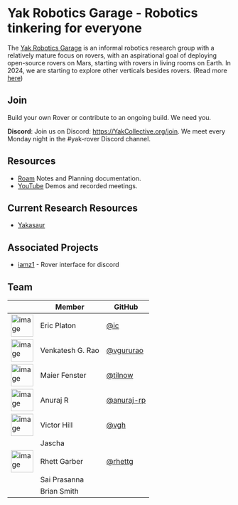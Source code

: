 # Yak Robotics Garage - Robotics tinkering for everyone

The [Yak Robotics Garage](https://www.yakcollective.org/projects/yarg.html) is an informal robotics research group with a relatively mature focus on rovers, with an aspirational goal of deploying open-source rovers on Mars, starting with rovers in living rooms on Earth. In 2024, we are starting to explore other verticals besides rovers. (Read more [here](https://www.yakcollective.org/projects/yarg.html))

## Join

Build your own Rover or contribute to an ongoing build. We need you.

**Discord**: Join us on Discord: https://YakCollective.org/join. We meet every Monday night in the #yak-rover Discord channel. 

## Resources

* [Roam](https://roamresearch.com/#/app/ArtOfGig/page/QmE-vAzPn) Notes and Planning documentation.
* [YouTube](https://www.youtube.com/channel/UC9bngPbXMEZ8ivD1GHJ94aw/featured) Demos and recorded meetings.

## Current Research Resources

* [Yakasaur](https://github.com/YakRoboticsGarage/yakasaur)

<!--
Machine-vision based robotics navigation (using an LMM in a loop to guide behaviors)
Blockchains on rovers (Ethereum light node on a low-compute rover)
Social roverics: community of rovers in a domain
Hobbyist-friendly rover design
RISC-V based robotics
Power electronics and solar power
Languages for rover operations
-->

## Associated Projects

* [iamz1](https://github.com/The-Yak-Collective/iamz1) - Rover interface for discord

## Team

|                                                                                 | Member | GitHub  |
|---------------------------------------------------------------------------------|--------|---------|
| <img width="50" alt="image" src="https://avatars.githubusercontent.com/ic">  | Eric Platon | [@ic](https://github.com/ic) |
| <img width="50" alt="image" src="https://avatars.githubusercontent.com/vgururao"> | Venkatesh G. Rao | [@vgururao](https://github.com/vgururao) |
| <img width="50" alt="image" src="https://avatars.githubusercontent.com/tilnow"> | Maier Fenster | [@tilnow](https://github.com/tilnow) |
| <img width="50" alt="image" src="https://avatars.githubusercontent.com/anuraj-rp"> | Anuraj R | [@anuraj-rp](https://github.com/anuraj-rp) |
| <img width="50" alt="image" src="https://avatars.githubusercontent.com/vgh"> | Victor Hill | [@vgh](https://github.com/vgh) |
|  | Jascha |  |
| <img width="50" alt="image" src="https://avatars.githubusercontent.com/rhettg"> | Rhett Garber | [@rhettg](https://github.com/rhettg) |
|  | Sai Prasanna |  |
|  | Brian Smith |  |




